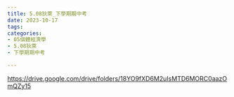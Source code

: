 ```yaml
---
title: 5.08狄萊_下學期期中考
date: 2023-10-17
tags: 
categories:
- 05個體經濟學
- 5.08狄萊
- 下學期期中考

---
```

https://drive.google.com/drive/folders/18YO9fXD6M2uIsMTD6MORC0aazOmQZy15
